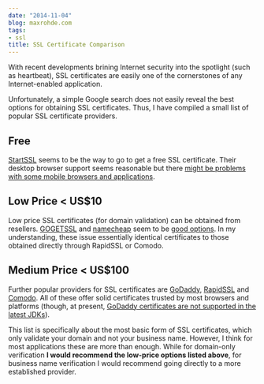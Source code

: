 ```yaml
---
date: "2014-11-04"
blog: maxrohde.com
tags:
- ssl
title: SSL Certificate Comparison
---
```


With recent developments brining Internet security into the spotlight (such as heartbeat), SSL certificates are easily one of the cornerstones of any Internet-enabled application.

Unfortunately, a simple Google search does not easily reveal the best options for obtaining SSL certificates. Thus, I have compiled a small list of popular SSL certificate providers.

## Free

[StartSSL](https://www.startssl.com/) seems to be the way to go to get a free SSL certificate. Their desktop browser support seems reasonable but there [might be problems with some mobile browsers and applications](http://lowendtalk.com/discussion/7877/any-good-experience-with-cheap-ssl-recently).

## Low Price < US$10

Low price SSL certificates (for domain validation) can be obtained from resellers. [GOGETSSL](https://www.gogetssl.com/) and [namecheap](https://www.namecheap.com) seem to be [good options](http://forums.whirlpool.net.au/archive/2201435). In my understanding, these issue essentially identical certificates to those obtained directly through RapidSSL or Comodo.

## Medium Price < US$100

Further popular providers for SSL certificates are [GoDaddy](https://www.godaddy.com/gdshop/ssl/ssl.asp), [RapidSSL](https://www.rapidssl.com/) and [Comodo](http://www.comodo.com/). All of these offer solid certificates trusted by most browsers and platforms (though, at present, [GoDaddy certificates are not supported in the latest JDKs](http://stackoverflow.com/questions/18746565/godaddy-ssl-cert-not-working-with-java)).

This list is specifically about the most basic form of SSL certificates, which only validate your domain and not your business name. However, I think for most applications these are more than enough. While for domain-only verification **I would recommend the low-price options listed above**, for business name verification I would recommend going directly to a more established provider.